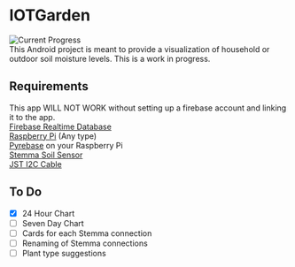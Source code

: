 # IOTGarden
![Current Progress](img/stronghold-logo-left.png)<br>
This Android project is meant to provide a visualization of household or outdoor soil moisture levels.
This is a work in progress.

**Requirements**
---

This app WILL NOT WORK without setting up a firebase account and linking it to the app.<br>
[Firebase Realtime Database](https://firebase.google.com/)<br>
[Raspberry Pi](https://www.raspberrypi.org/products/raspberry-pi-4-model-b/) (Any type)<br>
[Pyrebase](https://github.com/thisbejim/Pyrebase) on your Raspberry Pi <br>
[Stemma Soil Sensor](https://www.adafruit.com/product/4026) <br>
[JST I2C Cable](https://www.adafruit.com/product/3955) <br>

**To Do**
---
- [x] 24 Hour Chart
- [ ] Seven Day Chart
- [ ] Cards for each Stemma connection
- [ ] Renaming of Stemma connections
- [ ] Plant type suggestions
